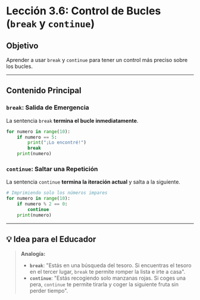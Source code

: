 # Lección 3.6: Control de Bucles (`break` y `continue`)

## Objetivo

Aprender a usar `break` y `continue` para tener un control más preciso sobre los bucles.

---

## Contenido Principal

### `break`: Salida de Emergencia

La sentencia `break` **termina el bucle inmediatamente**.

```python
for numero in range(10):
    if numero == 5:
        print("¡Lo encontré!")
        break
    print(numero)
```

### `continue`: Saltar una Repetición

La sentencia `continue` **termina la iteración actual** y salta a la siguiente.

```python
# Imprimiendo solo los números impares
for numero in range(10):
    if numero % 2 == 0:
        continue
    print(numero)
```

---

## 💡 Idea para el Educador

> **Analogía:**
>
> * **`break`**: "Estás en una búsqueda del tesoro. Si encuentras el tesoro en el tercer lugar, `break` te permite romper la lista e irte a casa".
> * **`continue`**: "Estás recogiendo solo manzanas rojas. Si coges una pera, `continue` te permite tirarla y coger la siguiente fruta sin perder tiempo".
